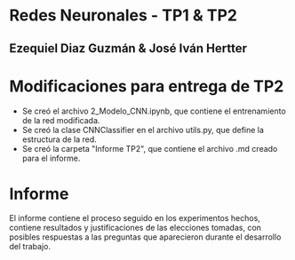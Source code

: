 # Redes Neuronales - TP1 & TP2
## Ezequiel Diaz Guzmán & José Iván Hertter

# Modificaciones para entrega de TP2

- Se creó el archivo 2_Modelo_CNN.ipynb, que contiene el entrenamiento de la red modificada.
- Se creó la clase CNNClassifier en el archivo utils.py, que define la estructura de la red.
- Se creó la carpeta "Informe TP2", que contiene el archivo .md creado para el informe.

# Informe

El informe contiene el proceso seguido en los experimentos hechos, contiene resultados y justificaciones
de las elecciones tomadas, con posibles respuestas a las preguntas que aparecieron durante el desarrollo del trabajo.
